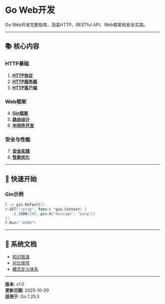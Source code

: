 ﻿# Go Web开发

Go Web开发完整指南，涵盖HTTP、RESTful API、Web框架和安全实践。

---

## 📚 核心内容

### HTTP基础
1. **[HTTP协议](./01-HTTP协议.md)**
2. **[HTTP服务器](./03-HTTP服务器.md)**
3. **[HTTP客户端](./04-HTTP客户端.md)**

### Web框架
4. **[Gin框架](./05-Gin框架.md)**
5. **[路由设计](./08-路由设计.md)**
6. **[中间件开发](./10-中间件开发.md)**

### 安全与性能
7. **[安全实践](./14-安全实践.md)**
8. **[性能优化](./15-性能优化.md)**

---

## 🚀 快速开始

### Gin示例
```go
r := gin.Default()
r.GET("/ping", func(c *gin.Context) {
    c.JSON(200, gin.H{"message": "pong"})
})
r.Run(":8080")
```

---

## 📖 系统文档

- [知识图谱](./00-知识图谱.md)
- [对比矩阵](./00-对比矩阵.md)
- [概念定义体系](./00-概念定义体系.md)

---

**版本**: v1.0  
**更新日期**: 2025-10-29  
**适用于**: Go 1.25.3
